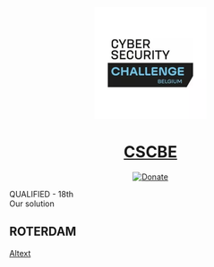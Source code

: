 <div align="center">
<!-- Title: -->
  <a href="https://github.com/AstroJUS/CSCBE">
    <img src="img/CSCBE.png" height="200">
  </a>
  <h1><a href="https://github.com/AstroJUS/CSCBE">CSCBE</a></h1>
<!-- Labels: -->
  <!-- First row: -->
  <a href="https://www.paypal.me/TheAlgorithms/100">
    <img src="https://img.shields.io/badge/Donate-PayPal-green.svg?logo=paypal&style=flat-square" height="20" alt="Donate">
  </a>
</div>

QUALIFIED - 18th </br> Our solution
## ROTERDAM

[Altext](img/1.png)

